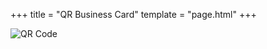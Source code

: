 +++
title = "QR Business Card"
template = "page.html"
+++

<div class="not-prose">
  <img src="/qr.svg" alt="QR Code" class="w-64 max-w-full h-auto dark-invert" />
</div>
